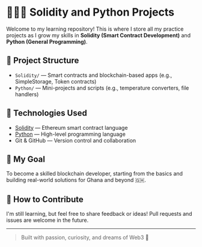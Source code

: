 # 👨🏽‍💻 Solidity and Python Projects

Welcome to my learning repository! This is where I store all my practice projects as I grow my skills in **Solidity (Smart Contract Development)** and **Python (General Programming)**.

## 📁 Project Structure

- `Solidity/` — Smart contracts and blockchain-based apps (e.g., SimpleStorage, Token contracts)
- `Python/` — Mini-projects and scripts (e.g., temperature converters, file handlers)

## 🧰 Technologies Used

- [Solidity](https://soliditylang.org/) — Ethereum smart contract language
- [Python](https://www.python.org/) — High-level programming language
- Git & GitHub — Version control and collaboration

## 🎯 My Goal

To become a skilled blockchain developer, starting from the basics and building real-world solutions for Ghana and beyond 🇬🇭.

## 📌 How to Contribute

I'm still learning, but feel free to share feedback or ideas! Pull requests and issues are welcome in the future.

---

> Built with passion, curiosity, and dreams of Web3 🚀

